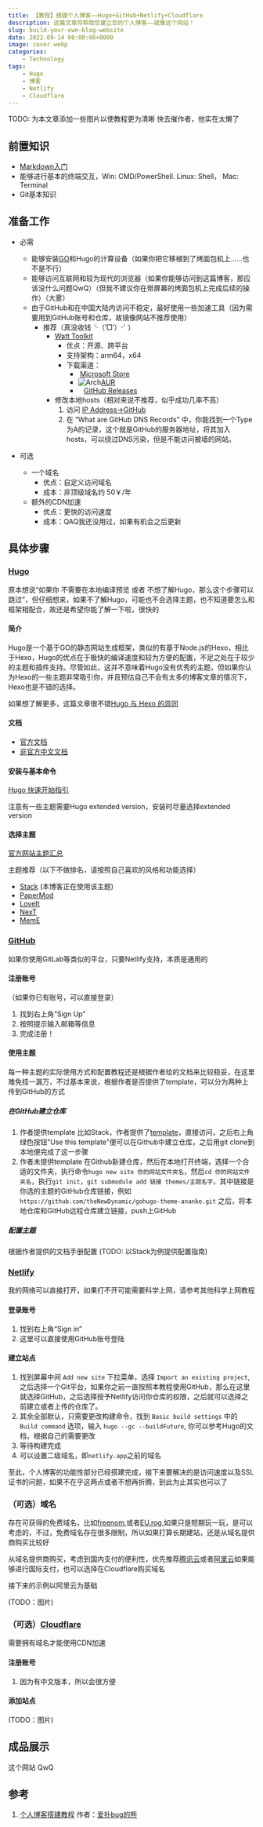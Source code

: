 ```yaml
---
title: 【教程】搭建个人博客——Hugo+GitHub+Netlify+Cloudflare
description: 这篇文章将帮助您建立您的个人博客——就像这个网站！
slug: build-your-own-blog-website
date: 2022-09-14 00:00:00+0000
image: cover.webp
categories:
    - Technology
tags:
    - Hugo
    - 博客
    - Netlify
    - Cloudflare
---
```


TODO: 为本文章添加一些图片以使教程更为清晰
快去催作者，他实在太懒了

## 前置知识

- [Markdown入门](https://markdown.com.cn/ "框架让你免于直接书写HTML,但Markdown还是得会")
- 能够进行基本的终端交互，Win: CMD/PowerShell. Linux: Shell， Mac: Terminal
- Git基本知识

## 准备工作

- 必需
  - 能够安装[GO](https://golang.google.cn/)和Hugo的计算设备（如果你把它移植到了烤面包机上……也不是不行）
  - 能够访问互联网和较为现代的浏览器（如果你能够访问到这篇博客，那应该没什么问题QwQ）（但我不建议你在带屏幕的烤面包机上完成后续的操作）（大雾）
  - 由于GitHub和在中国大陆内访问不稳定，最好使用一些加速工具（因为需要用到GitHub账号和仓库，故镜像网站不推荐使用）
    - 推荐（真没收钱╰（‵□′）╯）
      - [Watt Toolkit](https://steampp.net/ "Emm虽然是steam加速软件但这并不妨碍它能加速GitHub QvQ")
        - 优点：开源、跨平台
        - 支持架构：arm64，x64
        - 下载渠道：
          - <i class="fa-brands fa-windows"></i>&nbsp;[Microsoft Store](https://apps.microsoft.com/store/detail/watt-toolkit/9MTCFHS560NG?hl=zh-cn&gl=cn "大多数人的操作系统")
          - ![Arch](https://aur.archlinux.org/static/images/favicon.ico)[AUR](https://aur.archlinux.org/packages/watt-toolkit-bin "Well...btw, I don't use Arch? (Just a joke lol)")
          - <i class="fa-brands fa-windows"></i>&nbsp;<i class="fa-brands fa-apple"></i>&nbsp;<i class="fa-brands fa-linux"></i>&nbsp;[GitHub Releases](https://github.com/BeyondDimension/SteamTools/releases/latest "你必须先访问GitHub以获得访问GitHub的方法……嗯？")
      - 修改本地hosts（相对来说不推荐，似乎成功几率不高）
        1. 访问 [IP Address->GitHub]([www.ipaddress.com](https://ipaddress.com/website/github.com))
        2. 在 “What are GitHub DNS Records” 中，你能找到一个Type为A的记录，这个就是GitHub的服务器地址，将其加入hosts，可以绕过DNS污染，但是不能访问被墙的网站。

- 可选
  - 一个域名
    - 优点：自定义访问域名
    - 成本：非顶级域名约 50￥/年
  - 额外的CDN加速
    - 优点：更快的访问速度
    - 成本：QAQ我还没用过，如果有机会之后更新

## 具体步骤

### [Hugo](https://gohugo.io/ "世界上最快的静态网站编译框架！嗯，广告法管不到，应该没问题（x）")

原本想说“如果你 不需要在本地编译预览 或者 不想了解Hugo，那么这个步骤可以跳过”，但仔细想来，如果不了解Hugo，可能也不会选择主题，也不知道要怎么和框架相配合，故还是希望你能了解一下啦，很快的

#### 简介

Hugo是一个基于GO的静态网站生成框架，类似的有基于Node.js的Hexo，相比于Hexo，Hugo的优点在于极快的编译速度和较为方便的配置，不足之处在于较少的主题和插件支持。尽管如此，这并不意味着Hugo没有优秀的主题，但如果你认为Hexo的一些主题非常吸引你，并且预估自己不会有太多的博客文章的情况下，Hexo也是不错的选择。

如果想了解更多，这篇文章很不错[Hugo 与 Hexo 的异同](https://io-oi.me/tech/hugo-vs-hexo/)

#### 文档

- [官方文档](https://gohugo.io/documentation/)
- [非官方中文文档](https://www.gohugo.org/doc/)

#### 安装与基本命令

[Hugo 快速开始指引]("https://www.gohugo.org/doc/overview/quickstart/")

注意有一些主题需要Hugo extended version，安装时尽量选择extended version

#### 选择主题

[官方网站主题汇总](https://themes.gohugo.io/)

主题推荐（以下不做排名，请按照自己喜欢的风格和功能选择）

- [Stack](https://themes.gohugo.io/themes/hugo-theme-stack/) (本博客正在使用该主题)
- [PaperMod](https://themes.gohugo.io/themes/hugo-papermod/)
- [LoveIt](https://themes.gohugo.io/themes/loveit/)
- [NexT](https://themes.gohugo.io/themes/hugo-theme-next/)
- [MemE](https://themes.gohugo.io/themes/hugo-theme-meme/)

### [GitHub](https://github.com/ "世界上最大的代码托管平台")

如果你使用GitLab等类似的平台，只要Netlify支持，本质是通用的

#### 注册账号

（如果你已有账号，可以直接登录）

1. 找到右上角“Sign Up”
2. 按照提示输入邮箱等信息
3. 完成注册！

#### 使用主题

每一种主题的实际使用方式和配置教程还是根据作者给的文档来比较稳妥，在这里难免挂一漏万，不过基本来说，根据作者是否提供了template，可以分为两种上传到GitHub的方式

##### 在GitHub建立仓库

1. 作者提供template
比如Stack，作者提供了[template](https://github.com/CaiJimmy/hugo-theme-stack-starter)，直接访问，之后右上角绿色按钮“Use this template"便可以在Github中建立仓库，之后用git clone到本地便完成了这一步骤
2. 作者未提供template
在Github新建仓库，然后在本地打开终端，选择一个合适的文件夹，执行命令`hugo new site 你的网站文件夹名`，然后`cd 你的网站文件夹名`，执行`git init`，`git submodule add 链接 themes/主题名字`，其中链接是你选的主题的GitHub仓库链接，例如`https://github.com/theNewDynamic/gohugo-theme-ananke.git`
之后，将本地仓库和GitHub远程仓库建立链接，push上GitHub

##### 配置主题

根据作者提供的文档手册配置
(TODO: 以Stack为例提供配置指南)

### [Netlify](https://www.netlify.com/ "静态网站部署服务平台")

我的网络可以直接打开，如果打不开可能需要科学上网，请参考其他科学上网教程

#### 登录账号

1. 找到右上角“Sign in”
2. 这里可以直接使用GitHub账号登陆

#### 建立站点

1. 找到屏幕中间 `Add new site` 下拉菜单，选择 `Import an existing project`, 之后选择一个Git平台，如果你之前一直按照本教程使用GitHub，那么在这里就选择GitHub，之后选择授予Netlify访问你仓库的权限，之后就可以选择之前建立或者上传的仓库了。
2. 其余全部默认，只需要更改构建命令，找到 `Basic build settings` 中的 `Build command` 选项，输入 `hugo --gc --buildFuture`, 你可以参考Hugo的文档，根据自己的需要更改
3. 等待构建完成
4. 可以设置二级域名，即`netlify.app`之前的域名

至此，个人博客的功能性部分已经搭建完成，接下来要解决的是访问速度以及SSL证书的问题，如果不在乎这两点或者不想再折腾，到此为止其实也可以了

### （可选）域名

存在可获得的免费域名，比如[freenom](https://my.freenom.com/domains.php),或者[EU.rog](https://nic.eu.org/),如果只是短期玩一玩，是可以考虑的，不过，免费域名存在很多限制，所以如果打算长期建站，还是从域名提供商购买比较好

从域名提供商购买，考虑到国内支付的便利性，优先推荐[腾讯云](https://buy.cloud.tencent.com/domain?domain=&tlds=&from=dnspodEntrance)或者[阿里云](https://wanwang.aliyun.com/domain/)如果能够进行国际支付，也可以选择在Cloudflare购买域名

接下来的示例以阿里云为基础

(TODO：图片)

### （可选）[Cloudflare](https://www.cloudflare.com/ "CDN")

需要拥有域名才能使用CDN加速

#### 注册账号

1. 因为有中文版本，所以会很方便

#### 添加站点

(TODO：图片)

## 成品展示

这个网站 QwQ

## 参考

1. [个人博客搭建教程](https://blog.cuijiacai.com/blog-building/) 作者：[爱扑bug的熊](https://blog.cuijiacai.com/)
